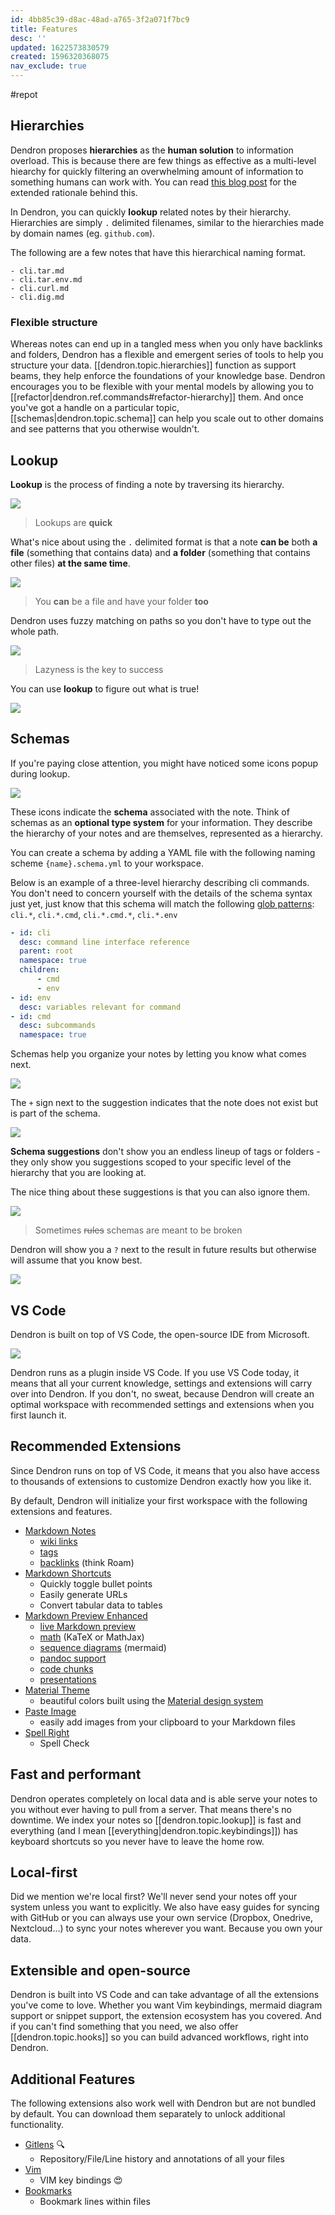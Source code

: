 ```yaml
---
id: 4bb85c39-d8ac-48ad-a765-3f2a071f7bc9
title: Features
desc: ''
updated: 1622573830579
created: 1596320368075
nav_exclude: true
---
```


#repot

## Hierarchies

Dendron proposes **hierarchies** as the **human solution** to information overload. This is because there are few things as effective as a multi-level hiearchy for quickly filtering an overwhelming amount of information to something humans can work with. You can read [this blog post](https://www.kevinslin.com/notes/e1455752-b052-4212-ac6e-cc054659f2bb.html) for the extended rationale behind this.

In Dendron, you can quickly **lookup** related notes by their hierarchy. Hierarchies are simply `.` delimited filenames, similar to the hierarchies made by domain names (eg. `github.com`).

The following are a few notes that have this hierarchical naming format.

```
- cli.tar.md
- cli.tar.env.md
- cli.curl.md
- cli.dig.md
```

### Flexible structure

Whereas notes can end up in a tangled mess when you only have backlinks and folders, Dendron has a flexible and emergent series of tools to help you structure your data. [[dendron.topic.hierarchies]] function as support beams, they help enforce the foundations of your knowledge base. Dendron encourages you to be flexible with your mental models by allowing you to [[refactor|dendron.ref.commands#refactor-hierarchy]] them. And once you've got a handle on a particular topic, [[schemas|dendron.topic.schema]] can help you scale out to other domains and see patterns that you otherwise wouldn't.

## Lookup

**Lookup** is the process of finding a note by traversing its hierarchy.

![](https://foundation-prod-assetspublic53c57cce-8cpvgjldwysl.s3-us-west-2.amazonaws.com/assets/images/lookup-cli.gif)

> Lookups are **quick**

What's nice about using the `.` delimited format is that a note **can be** both **a file** (something that contains data) and **a folder** (something that contains other files) **at the same time**.

![](https://foundation-prod-assetspublic53c57cce-8cpvgjldwysl.s3-us-west-2.amazonaws.com/assets/images/lookup-folder_and_file.gif)

> You **can** be a file and have your folder **too**

Dendron uses fuzzy matching on paths so you don't have to type out the whole path.

![](https://foundation-prod-assetspublic53c57cce-8cpvgjldwysl.s3-us-west-2.amazonaws.com/assets/images/lookup-fuzzy.gif)

> Lazyness is the key to success

You can use **lookup** to figure out what is true!

![](https://foundation-prod-assetspublic53c57cce-8cpvgjldwysl.s3-us-west-2.amazonaws.com/assets/images/lookup-bool.gif)

## Schemas

If you're paying close attention, you might have noticed some icons popup during lookup.

![](https://foundation-prod-assetspublic53c57cce-8cpvgjldwysl.s3-us-west-2.amazonaws.com/assets/images/schema-closeup.jpg)

These icons indicate the **schema** associated with the note. Think of schemas as an **optional type system** for your information. They describe the hierarchy of your notes and are themselves, represented as a hierarchy.

You can create a schema by adding a YAML file with the following naming scheme `{name}.schema.yml` to your workspace.

Below is an example of a three-level hierarchy describing cli commands. You don't need to concern yourself with the details of the schema syntax just yet, just know that this schema will match the following [glob patterns](https://facelessuser.github.io/wcmatch/glob/): `cli.*`, `cli.*.cmd`, `cli.*.cmd.*`, `cli.*.env`

```yml
- id: cli
  desc: command line interface reference
  parent: root
  namespace: true
  children:
      - cmd
      - env
- id: env
  desc: variables relevant for command
- id: cmd
  desc: subcommands
  namespace: true
```

Schemas help you organize your notes by letting you know what comes next.

![](https://foundation-prod-assetspublic53c57cce-8cpvgjldwysl.s3-us-west-2.amazonaws.com/assets/images/schema-suggest.gif)

The `+` sign next to the suggestion indicates that the note does not exist but is part of the schema.

![](https://foundation-prod-assetspublic53c57cce-8cpvgjldwysl.s3-us-west-2.amazonaws.com/assets/images/schema-plus.jpg)

**Schema suggestions** don't show you an endless lineup of tags or folders - they only show you suggestions scoped to your specific level of the hierarchy that you are looking at.

The nice thing about these suggestions is that you can also ignore them.

![](https://foundation-prod-assetspublic53c57cce-8cpvgjldwysl.s3-us-west-2.amazonaws.com/assets/images/schema-ignore.gif)

> Sometimes ~~rules~~ schemas are meant to be broken

Dendron will show you a `?` next to the result in future results but otherwise will assume that you know best.

![](https://foundation-prod-assetspublic53c57cce-8cpvgjldwysl.s3-us-west-2.amazonaws.com/assets/images/schema-question.jpg)

## VS Code

Dendron is built on top of VS Code, the open-source IDE from Microsoft.

![](https://foundation-prod-assetspublic53c57cce-8cpvgjldwysl.s3-us-west-2.amazonaws.com/assets/images/code-banner.jpg)

Dendron runs as a plugin inside VS Code. If you use VS Code today, it means that all your current knowledge, settings and extensions will carry over into Dendron. If you don't, no sweat, because Dendron will create an optimal workspace with recommended settings and extensions when you first launch it.

## Recommended Extensions

Since Dendron runs on top of VS Code, it means that you also have access to thousands of extensions to customize Dendron exactly how you like it.

By default, Dendron will initialize your first workspace with the following extensions and features.

-   [Markdown Notes](https://marketplace.visualstudio.com/items?itemName=kortina.vscode-markdown-notes)
    -   [wiki links](https://marketplace.visualstudio.com/items?itemName=kortina.vscode-markdown-notes)
    -   [tags](https://marketplace.visualstudio.com/items?itemName=kortina.vscode-markdown-notes)
    -   [backlinks](https://marketplace.visualstudio.com/items?itemName=kortina.vscode-markdown-notes) (think Roam)
-   [Markdown Shortcuts](https://marketplace.visualstudio.com/items?itemName=mdickin.markdown-shortcuts)
    -   Quickly toggle bullet points
    -   Easily generate URLs
    -   Convert tabular data to tables
-   [Markdown Preview Enhanced](https://marketplace.visualstudio.com/items?itemName=shd101wyy.markdown-preview-enhanced)
    -   [live Markdown preview](https://marketplace.visualstudio.com/items?itemName=shd101wyy.markdown-preview-enhanced)
    -   [math](https://shd101wyy.github.io/markdown-preview-enhanced/#/math) (KaTeX or MathJax)
    -   [sequence diagrams](https://shd101wyy.github.io/markdown-preview-enhanced/#/diagrams?id=mermaid) (mermaid)
    -   [pandoc support](https://shd101wyy.github.io/markdown-preview-enhanced/#/pandoc)
    -   [code chunks](https://shd101wyy.github.io/markdown-preview-enhanced/#/code-chunk)
    -   [presentations](https://rawgit.com/shd101wyy/markdown-preview-enhanced/master/docs/presentation-intro.html)
-   [Material Theme](https://marketplace.visualstudio.com/items?itemName=equinusocio.vsc-material-theme)
    -   beautiful colors built using the [Material design system](https://material.io/)
-   [Paste Image](https://marketplace.visualstudio.com/items?itemName=mushan.vscode-paste-image)
    -   easily add images from your clipboard to your Markdown files
-   [Spell Right](https://marketplace.visualstudio.com/items?itemName=ban.spellright)
    -   Spell Check

## Fast and performant

Dendron operates completely on local data and is able serve your notes to you without ever having to pull from a server. That means there's no downtime. We index your notes so [[dendron.topic.lookup]] is fast and everything (and I mean [[everything|dendron.topic.keybindings]]) has keyboard shortcuts so you never have to leave the home row.

## Local-first

Did we mention we're local first? We'll never send your notes off your system unless you want to explicitly. We also have easy guides for syncing with GitHub or you can always use your own service (Dropbox, Onedrive, Nextcloud...) to sync your notes wherever you want. Because you own your data.

## Extensible and open-source

Dendron is built into VS Code and can take advantage of all the extensions you've come to love. Whether you want Vim keybindings, mermaid diagram support or snippet support, the extension ecosystem has you covered. And if you can't find something that you need, we also offer [[dendron.topic.hooks]] so you can build advanced workflows, right into Dendron.

## Additional Features

The following extensions also work well with Dendron but are not bundled by default. You can download them separately to unlock additional functionality.

-   [Gitlens](https://marketplace.visualstudio.com/items?itemName=eamodio.gitlens) 🔍
    -   Repository/File/Line history and annotations of all your files
-   [Vim](https://marketplace.visualstudio.com/items?itemName=vscodevim.vim)
    -   VIM key bindings 😍
-   [Bookmarks](https://marketplace.visualstudio.com/items?itemName=alefragnani.Bookmarks)
    -   Bookmark lines within files

